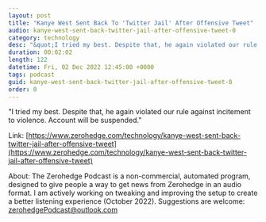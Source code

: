 ```yaml
---
layout: post
title: "Kanye West Sent Back To 'Twitter Jail' After Offensive Tweet"
audio: kanye-west-sent-back-twitter-jail-after-offensive-tweet-0
category: technology
desc: "&quot;I tried my best. Despite that, he again violated our rule against incitement to violence. Account will be suspended.&quot; "
duration: 00:02:02
length: 122
datetime: Fri, 02 Dec 2022 12:45:00 +0000
tags: podcast
guid: kanye-west-sent-back-twitter-jail-after-offensive-tweet-0
order: 0
---
```

&quot;I tried my best. Despite that, he again violated our rule against incitement to violence. Account will be suspended.&quot; 

Link: [https://www.zerohedge.com/technology/kanye-west-sent-back-twitter-jail-after-offensive-tweet](https://www.zerohedge.com/technology/kanye-west-sent-back-twitter-jail-after-offensive-tweet)

About: The Zerohedge Podcast is a non-commercial, automated program, designed to give people a way to get news from Zerohedge in an audio format.  I am actively working on tweaking and improving the setup to create a better listening experience (October 2022).  Suggestions are welcome: [zerohedgePodcast@outlook.com](mailto:zerohedgePodcast@outlook.com)